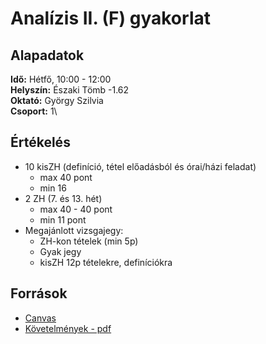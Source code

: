 # Analízis II. (F) gyakorlat

## Alapadatok
**Idő:** Hétfő, 10:00 - 12:00\
**Helyszín:** Északi Tömb -1.62\
**Oktató:** György Szilvia\
**Csoport:** 1\

## Értékelés
- 10 kisZH (definíció, tétel előadásból és órai/házi feladat)
  - max 40 pont
  - min 16
- 2 ZH (7. és 13. hét)
  - max 40 - 40 pont
  - min 11 pont
- Megajánlott vizsgajegy:
  - ZH-kon tételek (min 5p)
  - Gyak jegy
  - kisZH 12p tételekre, definíciókra

## Források
- [Canvas](TBA)
- [Követelmények - pdf](https://numanal.inf.elte.hu/~szili/Oktatas/An_II_F_2023_tavasz/AnIIF-Kov-2023_tavasz.pdf)